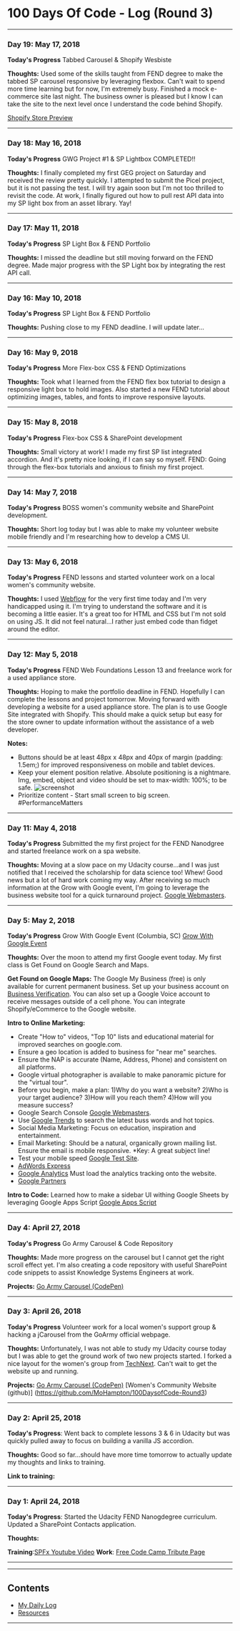 # 100 Days Of Code - Log (Round 3)
---
### Day 19: May 17, 2018

**Today's Progress** Tabbed Carousel & Shopify Wesbiste

**Thoughts:** Used some of the skills taught from FEND degree to make the tabbed SP carousel responsive by leveraging flexbox.  Can't wait to spend more time learning but for now, I'm extremely busy.  Finished a mock e-commerce site last night.  The business owner is pleased but I know I can take the site to the next level once I understand the code behind Shopify. 

[Shopify Store Preview](https://3chv2v5jd33klhwm-7882735673.shopifypreview.com/)

---
### Day 18: May 16, 2018

**Today's Progress** GWG Project #1 & SP Lightbox COMPLETED!!

**Thoughts:** I finally completed my first GEG project on Saturday and received the review pretty quickly. I attempted to submit the Picel project, but it is not passing the test. I will try again soon but I'm not too thrilled to revisit the code. At work, I finally figured out how to pull rest API data into my SP light box from an asset library. Yay!

---
### Day 17: May 11, 2018

**Today's Progress** SP Light Box & FEND Portfolio

**Thoughts:** I missed the deadline but still moving forward on the FEND degree.  Made major progress with the SP Light box by integrating the rest API call.

---
### Day 16: May 10, 2018

**Today's Progress** SP Light Box & FEND Portfolio

**Thoughts:** Pushing close to my FEND deadline.  I will update later... 

---
### Day 16: May 9, 2018

**Today's Progress** More Flex-box CSS & FEND Optimizations

**Thoughts:** Took what I learned from the FEND flex box tutorial to design a responsive light box to hold images.  Also started a new FEND tutorial about optimizing images, tables, and fonts to improve responsive layouts.    

---
### Day 15: May 8, 2018

**Today's Progress** Flex-box CSS & SharePoint development

**Thoughts:** Small victory at work!  I made my first SP list integrated accordion.  And it's pretty nice looking, if I can say so myself.  FEND: Going through the flex-box tutorials and anxious to finish my first project.   

---
### Day 14: May 7, 2018

**Today's Progress** BOSS women's community website and SharePoint development.

**Thoughts:** Short log today but I was able to make my volunteer website mobile friendly and I'm researching how to develop a CMS UI.  

---
### Day 13: May 6, 2018

**Today's Progress** FEND lessons and started volunteer work on a local women's community website.

**Thoughts:** I used [Webflow](https://webflow.com/design/bandofsisters#) for the very first time today and I'm very handicapped using it.  I'm trying to understand the software and it is becoming a little easier.  It's a great too for HTML and CSS but I'm not sold on using JS. It did not feel natural...I rather just embed code than fidget around the editor. 

---
### Day 12: May 5, 2018

**Today's Progress** FEND Web Foundations Lesson 13 and freelance work for a used appliance store.

**Thoughts:** Hoping to make the portfolio deadline in FEND.  Hopefully I can complete the lessons and project tomorrow.  Moving forward with developing a website for a used appliance store.  The plan is to use Google Site integrated with Shopify.  This should make a quick setup but easy for the store owner to update information without the assistance of a web developer.

**Notes:** 
- Buttons should be at least 48px x 48px and 40px of margin (padding: 1.5em;) for improved responsiveness on mobile and tablet devices.
- Keep your element position relative.  Absolute positioning is a nightmare. Img, embed, object and video should be set to max-width: 100%; to be safe. 
![screenshot](FEND-1.12.png)
- Prioritize content - Start small screen to big screen. #PerformanceMatters

---
### Day 11: May 4, 2018

**Today's Progress** Submitted the my first project for the FEND Nanodgree and started freelance work on a spa website. 

**Thoughts:** Moving at a slow pace on my Udacity course...and I was just notified that I received the scholarship for data science too! Whew! Good news but a lot of hard work coming my way. After receiving so much information at the Grow with Google event, I'm going to leverage the business website tool for a quick turnaround project. [Google Webmasters](https://www.google.com/webmasters/#?modal_active=none).

---
### Day 5: May 2, 2018

**Today's Progress** Grow With Google Event (Columbia, SC) [Grow With Google Event](https://events.withgoogle.com/join-google-in-columbia/ )

**Thoughts:** Over the moon to attend my first Google event today.  My first class is Get Found on Google Search and Maps.  

**Get Found on Google Maps:** The Google My Business (free) is only available for current permanent business.  Set up your business account on  [Business Verification](https://www.gybo.com/business).  You can also set up a Google Voice account to receive messages outside of a cell phone. You can integrate Shopify/eCommerce to the Google website. 

**Intro to Online Marketing:** 
- Create "How to" videos, "Top 10" lists and educational material for improved searches on google.com.
- Ensure a geo location is added to business for "near me" searches. 
- Ensure the NAP is accurate (Name, Address, Phone) and consistent on all platforms. 
- Google virtual photographer is available to make panoramic picture for the "virtual tour".
- Before you begin, make a plan: 1)Why do you want a website? 2)Who is your target audience? 3)How will you reach them? 4)How will you measure success?
- Google Search Console [Google Webmasters](https://www.google.com/webmasters/#?modal_active=none).
- Use [Google Trends](https://trends.google.com/trends/) to search the latest buss words and hot topics. 
- Social Media Marketing: Focus on education, inspiration and entertainment.  
- Email Marketing: Should be a natural, organically grown mailing list.  Ensure the email is mobile responsive.  *Key: A great subject line! 
- Test your mobile speed [Google Test Site](https://testmysite.thinkwithgoogle.com/). 
- [AdWords Express](gybo.com/awexpress) 
- [Google Analytics](google.com/analytics) Must load the analytics tracking onto the website. 
- [Google Partners](https://www.google.com/partners/)

**Intro to Code:** Learned how to make a sidebar UI withing Google Sheets by leveraging Google Apps Script [Google Apps Script](developers.google.com/apps-script/guides/dialogs#custom_sidebars)

---
### Day 4: April 27, 2018

**Today's Progress** Go Army Carousel & Code Repository 

**Thoughts:** Made more progress on the carousel but I cannot get the right scroll effect yet.  I'm also creating a code repository with useful SharePoint code snippets to assist Knowledge Systems Engineers at work.  

**Projects:** 
[Go Army Carousel (CodePen)](https://codepen.io/MoHampton/pen/pVEdMo)

---
### Day 3: April 26, 2018

**Today's Progress** Volunteer work for a local women's support group & hacking a jCarousel from the GoArmy official webpage.  

**Thoughts:** Unfortunately, I was not able to study my Udacity course today but I was able to get the ground work of two new projects started.  I forked a nice layout for the women's group from [TechNext](https://github.com/technext/labs).  Can't wait to get the website up and running. 

**Projects:** 
[Go Army Carousel (CodePen)](https://codepen.io/MoHampton/pen/pVEdMo)
[Women's Community Website (github)] (https://github.com/MoHampton/100DaysofCode-Round3)

---
### Day 2: April 25, 2018

**Today's Progress**: Went back to complete lessons 3 & 6 in Udacity but was quickly pulled away to focus on building a vanilla JS accordion.

**Thoughts:** Good so far...should have more time tomorrow to actually update my thoughts and links to training. 

**Link to training:** 

---
### Day 1: April 24, 2018

**Today's Progress**: Started the Udacity FEND Nanogdegree curriculum.  Updated a SharePoint Contacts application.

**Thoughts:**  

**Training**:[SPFx Youtube Video](https://www.youtube.com/watch?v=N1Z5XDLZ0J8&feature=youtu.be)
**Work**: [Free Code Camp Tribute Page](https://codepen.io/MoHampton/full/GMVWLy)

---

<!--### Day 3: November 19, 2017

**Today's Progress**: The FreeCodeCamp JavaScript module is dooooonnnneee!  Moving on to Object Oriented and Functional Programming next. Broke my "Hello World" webpart to better understand how SharePoint works with React. Started reviewing SQL Database Fundamentals on the Microsoft Virtual Academy.

**Thoughts:** Feeling pretty good about completing the JavaScript but I still have a lot to learn and topics to review as a refresher.

**Training** [MVA SQL Fundamentals](https://mva.microsoft.com/en-US/training-courses/sql-database-fundamentals-16944?l=w7qq6nAID_6805121157)

---

### Day 4: November 20, 2017

**Today's Progress**: Reviewed LeanKit Kanban tutorial and brushed up on SCRUM. Reviewed more of the SharePoint Framework and broke my "Hello World" web part for fun. 

**Thoughts:** Started my new job as a SharePoint Developer today.  My PM asked about REST APIs and I'm so glad I was able to answer his question based on studying the day before. 

**Training:** [LeanKit Tutorial](https://support.leankit.com/hc/en-us/articles/204413443-Lesson-1-How-LeanKit-Works-The-Concept)

---

### Day 5: November 21, 2017

**Today's Progress**: Completed FreeCodeCamp excercises on Object Oriented and Functional Programming and started Basic Algorithm Scripting.  Also reviewed Microsoft InfoPath Forms Services.

**Thoughts** The algorithm scripting excercises were challenging but rewarding after I completed a few -- very time consuming.  Researched InfoPath Form Services and quickly learned that Microsoft is no longer continuing development but will support the program until 2023.  The Microsoft Ignite conference in September, recommended using PowerApps as a replacement.

**Work:**
1. [Reverse A String](https://www.freecodecamp.org/challenges/reverse-a-string)
2. [Factorialize a Number](https://www.freecodecamp.org/challenges/factorialize-a-number)

**Training:** 
1. [Microsoft InfoPath](https://support.office.com/en-us/article/Find-content-about-InfoPath-2010-and-2013-A7BDD91D-02B4-4596-A22A-2BAD4DE69835#__toc349315878)
2. [Microsoft Ignite PowerApps](https://www.youtube.com/watch?v=sGFo6XslZ2I)-->

---
## Contents
* [My Daily Log](log.md)
* [Resources](resources.md)

---
